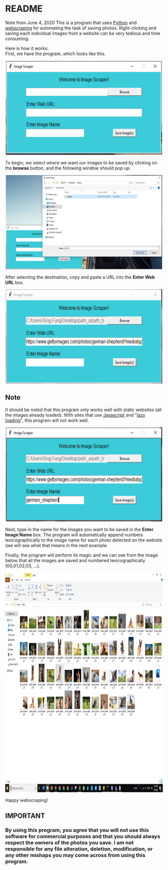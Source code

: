 # README
Note from June 4, 2020
This is a program that uses <a href = "https://www.python.org/" target = "_blank">Python</a> and <a href = "https://en.wikipedia.org/wiki/Web_scraping" target = "_blank">webscraping</a> for automating the task of saving photos.
Right-clicking and saving each individual images from a website can be very tedious and time consuming. 

Here is how it works:<br>
First, we have the program, which looks like this.

<p align = "center">
  <img src = "images/software.PNG" width = 500 height = 300>
</p>

To begin, we select where we want our images to be saved by clicking on the <strong>browse</strong> button, and the following window should pop up.
<p align = "center">
  <img src = "images/folder_path.PNG" width = 500 height = 300>
</p>

After selecting the destination, copy and paste a URL into the <strong>Enter Web URL</strong> box.
<p align = "center">
  <img src = "images/web_link.PNG" width = 500 height = 300>
</p>
<h2>Note</h2>
It should be noted that this program only works well with static websites (all the images already loaded). With sites that use <a href = "https://www.javascript.com/" target = "_blank">Javascript</a> and "<a href = "https://en.wikipedia.org/wiki/Lazy_loading" target = "_blank">lazy loading<a>", this program will not work well.
<p align = "center">
  <img src = "images/image_name.PNG" width = 500 height = 300>
</p>
Next, type in the name for the images you want to be saved in the <strong>Enter Image Name</strong> box. The program will automatically append numbers lexicographically to the image name for each photo detected on the website (we will see what that means in the next example.

Finally, the program will perform its magic and we can see from the image below that all the images are saved and numbered lexicographically (00,01,02,03, ...). 
<p align = "center">
  <img src = "images/pic_result.PNG" width = 1000 height = 700>
</p>

Happy webscraping!

<h2>IMPORTANT</h2>
<h3>By using this program, you agree that you will not use this software for commercial purposes and that you should always respect the owners of the photos you save. I am not responsible for any file alteration, deletion, modification, or any other mishaps you may come across from using this program.</h3>
